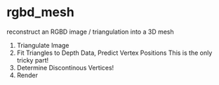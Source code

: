 # rgbd_mesh

reconstruct an RGBD image / triangulation into a 3D mesh

1. Triangulate Image
2. Fit Triangles to Depth Data, Predict Vertex Positions
    This is the only tricky part!
3. Determine Discontinous Vertices!
4. Render
